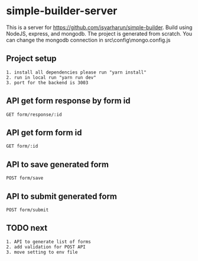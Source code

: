 # simple-builder-server

This is a server for https://github.com/isyarharun/simple-builder. Build using NodeJS, express, and mongodb. The project is generated from scratch. You can change the mongodb connection in src\config\mongo.config.js

## Project setup
```
1. install all dependencies please run "yarn install"
2. run in local run "yarn run dev"
3. port for the backend is 3003

```

## API get form response by form id
```
GET form/response/:id

```

## API get form form id
```
GET form/:id

```

## API to save generated form
```
POST form/save

```

## API to submit generated form
```
POST form/submit

```

## TODO next
```
1. API to generate list of forms
2. add validation for POST API
3. move setting to env file

```
